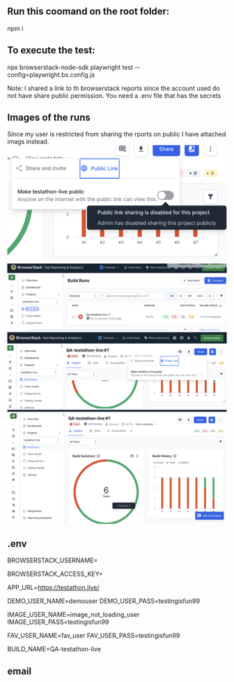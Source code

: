 ## Run this coomand on the root folder:

npm i

## To execute the test:

npx browserstack-node-sdk playwright test --config=playwright.bs.config.js

Note:
I shared a link to th browserstack reports since the account used do not have share public permission.
You need a .env file that has the secrets

## Images of the runs

Since my user is restricted from sharing the rports on public I have attached imags instead.
![alt text](<Screenshot 2025-09-22 at 14.37.07.png>) ![alt text](<Screenshot 2025-09-22 at 14.36.21.png>) ![alt text](<Screenshot 2025-09-22 at 14.37.02.png>) ![alt text](<Screenshot 2025-09-22 at 14.36.48.png>)

## .env

BROWSERSTACK_USERNAME= <your username>

BROWSERSTACK_ACCESS_KEY=<your access key>

APP_URL=https://testathon.live/

DEMO_USER_NAME=demouser
DEMO_USER_PASS=testingisfun99

IMAGE_USER_NAME=image_not_loading_user
IMAGE_USER_PASS=testingisfun99

FAV_USER_NAME=fav_user
FAV_USER_PASS=testingisfun99

BUILD_NAME=QA-testathon-live

## email
